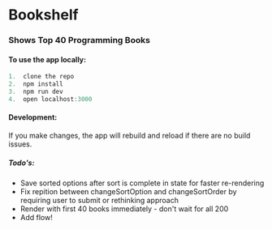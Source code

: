 # Bookshelf

### Shows Top 40 Programming Books

#### To use the app locally:

```javascript
1.  clone the repo
2.  npm install
3.  npm run dev
4.  open localhost:3000
```

#### Development:

If you make changes, the app will rebuild and reload if there are no build issues.

##### Todo's:
- Save sorted options after sort is complete in state for faster re-rendering
- Fix repition between changeSortOption and changeSortOrder by requiring user to submit or rethinking approach
- Render with first 40 books immediately - don't wait for all 200
- Add flow!
